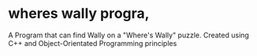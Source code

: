 # wheres wally progra,
A Program that can find Wally on a "Where's Wally" puzzle. Created using C++ and Object-Orientated Programming principles
